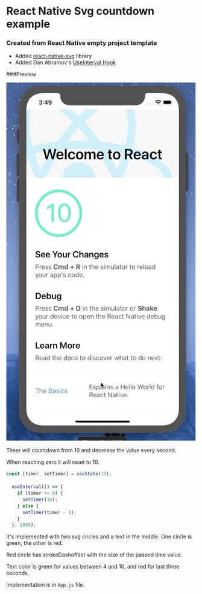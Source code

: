 # React Native Svg countdown example 
### Created from React Native empty project template


* Added [react-native-svg](https://github.com/react-native-community/react-native-svg) library
* Added Dan Abramov's [UseInterval Hook](https://overreacted.io/making-setinterval-declarative-with-react-hooks/)

###Preview

![Countdown example](https://raw.githubusercontent.com/milansusnjar/countdownSvg/master/animation.gif "Countdown example")


Timer will countdown from 10 and decrease the value every second.

When reaching zero it will reset to 10.


```javascript
const [timer, setTimer] = useState(10);

  useInterval(() => {
    if (timer <= 0) {
      setTimer(10);
    } else {
      setTimer(timer - 1);
    }
  }, 1000);
```

It's implemented with two svg circles and a text in the middle. One circle is green, the other is red.

Red circle has strokeDashoffset with the size of the passed time value.

Text color is green for values between 4 and 10, and red for last three seconds.


Implementation is in `App.js` file. 
